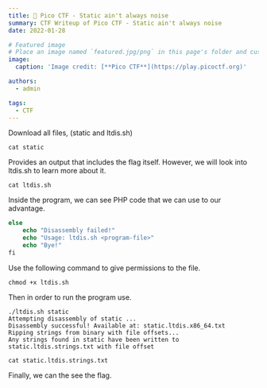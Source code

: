 ```yaml
---
title: 🚩 Pico CTF - Static ain't always noise
summary: CTF Writeup of Pico CTF - Static ain't always noise
date: 2022-01-28

# Featured image
# Place an image named `featured.jpg/png` in this page's folder and customize its options here.
image:
  caption: 'Image credit: [**Pico CTF**](https://play.picoctf.org)'

authors:
  - admin

tags:
  - CTF
---
```


Download all files, (static and ltdis.sh)

```shell
cat static
```

Provides an output that includes the flag itself. However, we will look into ltdis.sh to learn more about it.

```shell
cat ltdis.sh
```

Inside the program, we can see PHP code that we can use to our advantage.

```php
else
	echo "Disassembly failed!"
	echo "Usage: ltdis.sh <program-file>"
	echo "Bye!"
fi
```

Use the following command to give permissions to the file.
```shell
chmod +x ltdis.sh
```

Then in order to run the program use.

```shell
./ltdis.sh static
Attempting disassembly of static ...
Disassembly successful! Available at: static.ltdis.x86_64.txt
Ripping strings from binary with file offsets...
Any strings found in static have been written to static.ltdis.strings.txt with file offset
```

```shell
cat static.ltdis.strings.txt
```

Finally, we can the see the flag.